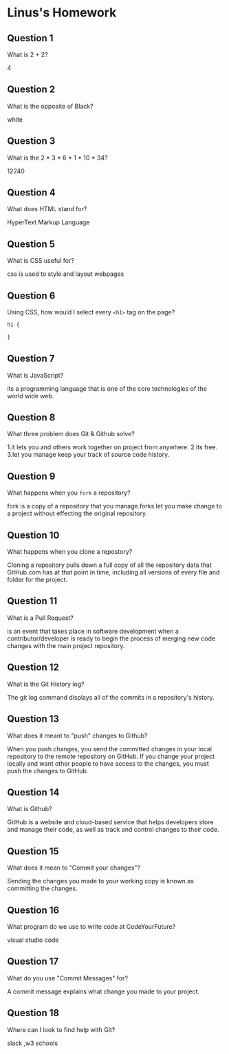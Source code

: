 # Linus's Homework

## Question 1

What is 2 + 2?

4

## Question 2

What is the opposite of Black?

white

## Question 3

What is the  2 * 3 * 6 * 1 * 10 * 34?

12240

## Question 4 

What does HTML stand for?

HyperText Markup Language

## Question 5

What is CSS useful for?

css is used to style and layout webpages

## Question 6

Using CSS, how would I select every `<h1>` tag on the page?

```css
h1 {

}
```

## Question 7

What is JavaScript?

its a programming language that is one of the core technologies of the world wide web.

## Question 8

What three problem does Git & Github solve?

1.it lets you and others work together on project from anywhere.
2.its free.
3.let you manage keep your track of source code history.

## Question 9

What happens when you `fork` a repository?

fork is a copy of a repository that you manage.forks let you make change to a project without effecting the original repository.

## Question 10 

What happens when you clone a repostory?

Cloning a repository pulls down a full copy of all the repository data that GitHub.com has at that point in time, including all versions of every file and folder for the project.

## Question 11

What is a Pull Request?

is an event that takes place in software development when a contributor/developer is ready to begin the process of merging new code changes with the main project repository.


## Question 12

What is the Git History log?

The git log command displays all of the commits in a repository's history. 

## Question 13

What does it meant to "push" changes to Github?

When you push changes, you send the committed changes in your local repository to the remote repository on GitHub. If you change your project locally and want other people to have access to the changes, you must push the changes to GitHub.

## Question 14

What is Github?

GitHub is a website and cloud-based service that helps developers store and manage their code, as well as track and control changes to their code. 

## Question 15

What does it mean to "Commit your changes"?

Sending the changes you made to your working copy is known as committing the changes.

## Question 16

What program do we use to write code at CodeYourFuture?

visual studio code

## Question 17

What do you use "Commit Messages" for?

A commit message explains what change you made to your project. 

## Question 18

Where can I look to find help with Git?

slack ,w3 schools
